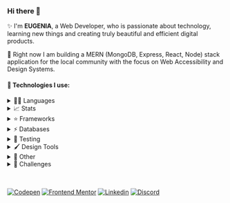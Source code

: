 ### Hi there 👋

✨ I'm **EUGENIA**, a Web Developer, who is passionate about technology, learning new things and creating truly beautiful and efficient digital products.

🌱 Right now I am building a MERN (MongoDB, Express, React, Node) stack application for the local community with the focus on Web Accessibility and Design Systems.

#### 🚀 Technologies I use:
<details>
<summary>👩‍💻 Languages</summary>
<br/>
<img src="https://img.shields.io/badge/JavaScript-20232A?style=for-the-badge&logo=javascript&logoColor=F7DF1E&background=F7DF1E" alt="js" /><img src="https://img.shields.io/badge/typescript-20232A.svg?style=for-the-badge&logo=typescript&logoColor=23007AC" alt="typescript" /><img src="https://img.shields.io/badge/HTML5-20232A?style=for-the-badge&logo=html5&logoColor=E34F26" alt="html" /><img src="https://img.shields.io/badge/CSS3-20232A?style=for-the-badge&logo=css3&logoColor=1572B6" alt="css" /><img src="https://img.shields.io/badge/C%23-20232A?style=for-the-badge&logo=c-sharp&logoColor=239120" alt="c#" /><img src="https://img.shields.io/badge/json-20232A?style=for-the-badge&logo=json&logoColor=5E5C5C" alt="json" /><img src="https://img.shields.io/badge/-GraphQL-20232A?style=for-the-badge&logo=graphql&logoColor=E10098" alt="graphql" />
</details>

<details>
<summary> 📈 Stats</summary>
<br/>

[![Top Langs](https://github-readme-stats.vercel.app/api/top-langs/?username=JaneMoroz&theme=react&layout=compact&langs_count=6)](https://github.com/anuraghazra/github-readme-stats)

</details>

<details>
<summary> ⭐ Frameworks</summary>
<br/>
<img src="https://img.shields.io/badge/React-20232A?style=for-the-badge&logo=react&logoColor=61DAFB" alt="React" /><img src="https://img.shields.io/badge/redux-20232A.svg?style=for-the-badge&logo=redux&logoColor=%23593d88" alt="Redux" /><img src="https://img.shields.io/badge/React_Router-20232A?style=for-the-badge&logo=react-router&logoColor=CA4245" alt="React router" /><img src="https://img.shields.io/badge/Gatsby-20232A.svg?style=for-the-badge&logo=gatsby&logoColor=%23663399" alt="Gatsby" /><br/><img src="https://img.shields.io/badge/styled--components-20232A?style=for-the-badge&logo=styled-components&logoColor=DB7093" alt="Styled Components" /><img src="https://img.shields.io/badge/MUI-20232A.svg?style=for-the-badge&logo=mui&logoColor=%230081CB" alt="MUI" /><img src="https://img.shields.io/badge/Sass-20232A?style=for-the-badge&logo=sass&logoColor=CC6699" alt="sass" /><img src="https://img.shields.io/badge/Bootstrap-20232A?style=for-the-badge&logo=bootstrap&logoColor=563D7C" alt="Bootstrap" /><br/><img src="https://img.shields.io/badge/Node.js-20232A?style=for-the-badge&logo=nodedotjs&logoColor=339933" alt="node.js" /><img src="https://img.shields.io/badge/Express.js-20232A?style=for-the-badge&logo=express&logoColor=white" alt="express.js" /><img src="https://img.shields.io/badge/Pug-20232A?style=for-the-badge&logo=pug&logoColor=A86454" alt="Pug.js icon" /><img src="https://img.shields.io/badge/.NET-20232A?style=for-the-badge&logo=dotnet&logoColor=512BD4" alt=".net" />
</details>

<details>
<summary>  ⚡ Databases</summary>
<br/>
<img src="https://img.shields.io/badge/postgres-20232A.svg?style=for-the-badge&logo=postgresql&logoColor=%23316192" alt="postgres" /><img src="https://img.shields.io/badge/MySQL-20232A?style=for-the-badge&logo=mysql&logoColor=%23316192" alt="my sql" /><img src="https://img.shields.io/badge/SQLite-20232A?style=for-the-badge&logo=sqlite&logoColor=%23316192" alt="sql lite" /><img src="https://img.shields.io/badge/MongoDB-20232A?style=for-the-badge&logo=mongodb&logoColor=4EA94B" alt="mongoDb" />
</details>

<details>
<summary>  🧪 Testing</summary>
<br/>
<img src="https://img.shields.io/badge/-TestingLibrary-20232A?style=for-the-badge&logo=testing-library&logoColor=23E33332" alt="Testing libarary" />
</details>

<details>
<summary>  🖌 Design Tools</summary>
<br/>
<img src="https://img.shields.io/badge/Figma-20232A?style=for-the-badge&logo=figma&logoColor=%23F24E1E" alt="figma" /><img src="https://img.shields.io/badge/adobe%20photoshop-20232A.svg?style=for-the-badge&logo=adobe%20photoshop&logoColor=%2331A8FF" alt="photoshop" />
</details>

<details>
<summary>  🔬 Other</summary>
<br/>
<img src="https://img.shields.io/badge/docker-20232A.svg?style=for-the-badge&logo=docker&logoColor=%230db7ed" alt="docker" /><img src="https://img.shields.io/badge/kubernetes-20232A.svg?style=for-the-badge&logo=kubernetes&logoColor=%23326ce5" alt="kubernetes" /><img src="https://img.shields.io/badge/gitlab%20ci-20232A.svg?style=for-the-badge&logo=gitlab&logoColor=%23181717" alt="gitlab" /><img src="https://img.shields.io/badge/git-20232A.svg?style=for-the-badge&logo=git&logoColor=%23F05033" alt="git" /><img src="https://img.shields.io/badge/Postman-20232A?style=for-the-badge&logo=postman&logoColor=FF6C37" alt="postman" />
</details>

<details>
<summary>  🥷 Challenges</summary>
<br/>
<img src="https://www.codewars.com/users/JaneMoroz/badges/micro" alt="codewars" />
</details>

<br/>
<br/>

<a href="https://codepen.io/janemoroz" target="blank"><img src="https://img.shields.io/badge/Codepan-white?style=for-the-badge&logo=codepen&logoColor=black" alt="Codepen" /></a>   <a href="https://www.frontendmentor.io/profile/JaneMoroz" target="blank"><img src="https://img.shields.io/badge/Frontend Mentor-white?style=for-the-badge&logo=frontendmentor&logoColor=6ABECD" alt="Frontend Mentor" /></a>    <a href="https://www.linkedin.com/in/eugenia-ishunina/" target="blank"><img src="https://img.shields.io/badge/linkedin-white.svg?style=for-the-badge&logo=linkedin&logoColor=%230077B5" alt="Linkedin" /></a>    <a href="https://discordapp.com/users/874604659246006283/" target="blank"><img  src="https://img.shields.io/badge/Discord-white.svg?style=for-the-badge&logo=discord&logoColor=%235865F2" alt="Discord" /></a>

